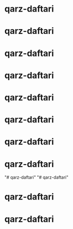 # qarz-daftari
# qarz-daftari
# qarz-daftari
# qarz-daftari
# qarz-daftari
# qarz-daftari
# qarz-daftari
# qarz-daftari
"# qarz-daftari" 
"# qarz-daftari" 
# qarz-daftari
# qarz-daftari
